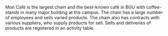 Mon Café is the largest chain and the best-known café in BGU with coffee-stands in many
major building at the campus. The chain has a large number of employees and sells varied
products. The chain also has contracts with various suppliers, who supply products for sell.
Sells and deliveries of products are registered in an activity table.